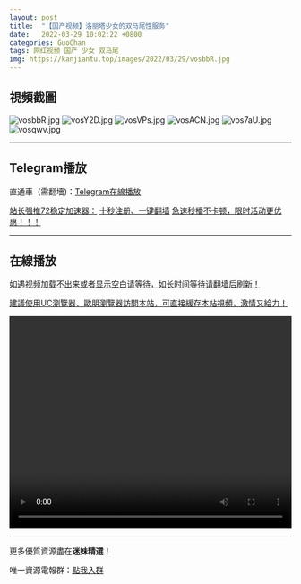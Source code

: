 ```yaml
---
layout: post
title:  "【国产视频】洛丽塔少女的双马尾性服务"
date:   2022-03-29 10:02:22 +0800
categories: GuoChan
tags: 网红视频 国产 少女 双马尾
img: https://kanjiantu.top/images/2022/03/29/vosbbR.jpg
---
```



## 視頻截圖

![vosbbR.jpg](https://kanjiantu.top/images/2022/03/29/vosbbR.jpg)
![vosY2D.jpg](https://kanjiantu.top/images/2022/03/29/vosY2D.jpg)
![vosVPs.jpg](https://kanjiantu.top/images/2022/03/29/vosVPs.jpg)
![vosACN.jpg](https://kanjiantu.top/images/2022/03/29/vosACN.jpg)
![vos7aU.jpg](https://kanjiantu.top/images/2022/03/29/vos7aU.jpg)
![vosqwv.jpg](https://kanjiantu.top/images/2022/03/29/vosqwv.jpg)

* * *
## Telegram播放

直通車（需翻墻)：[Telegram在線播放](https://t.me/mimeijingxuan/142)

<u>站长强推72稳定加速器：</u> [十秒注册、一键翻墙](https://www.mimei.blog/skip/vpn.html)
<u>急速秒播不卡顿，限时活动更优惠！！！</u>
* * *
## 在線播放
<u>如遇视频加载不出来或者显示空白请等待，如长时间等待请翻墙后刷新！</u>

<u>建議使用UC瀏覽器、歐朋瀏覽器訪問本站，可直接緩存本站視頻，激情又給力！</u>
<center><video src="https://cdn.publer.io/uploads/videos/6246ea2fdb279731bbdea8fb/00d6375da3f579d9e4757dd5016d49aa.mp4" width="100%" height="380px" controls="controls"></video></center>

* * *
更多優質資源盡在**迷妹精選**！

唯一資源電報群：[點我入群](https://t.me/mimeijingxuan)


